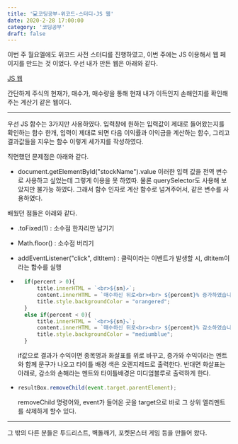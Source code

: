 ```yaml
---
title: '💻코딩공부-위코드-스터디-JS 웹'
date: 2020-2-28 17:00:00
category: '코딩공부'
draft: false
---
```








이번 주 월요엘에도 위코드 사전 스터디를 진행하였고, 이번 주에는 JS 이용해서 웹 페이지를 만드는 것 이었다. 우선 내가 만든 웹은 아래와 같다.

[JS 웹](https://one-iron.github.io/pro02/stock02.html)

간단하게 주식의 현재가, 매수가, 매수량을 통해 현재 내가 이득인지 손해인지를 확인해 주는 계산기 같은 웹이다.

---

우선 JS 함수는 3가지만 사용하였다. 입력창에 원하는 입력값이 제대로 들어왔는지를 확인하는 함수 한개, 입력이 제대로 되면 다음 이익률과 이익금을 계산하는 함수, 그리고 결과값들을 지우는 함수 이렇게 세가지를 작성하였다.



직면했던 문제점은 아래와 같다.

- document.getElementById("stockName").value 이러한 입력 값을 전역 변수로 사용하고 싶었는데 그렇게 이용을 못 하였따. 물론 querySelector도 사용해 보았지만 불가능 하였다. 그래서 함수 인자로 계산 함수로 넘겨주어서, 같은 변수를 사용하였다.

배웠던 점들은 아래와 같다.

- .toFixed(1) : 소수점 한자리만 남기기

- Math.floor() : 소수점 버리기

- addEventListener("click", dltItem) : 클릭이라는 이벤트가 발생할 시, dltitem이라는 함수를 실행

- ```javascript
  	if(percent > 0){
  		title.innerHTML = `<br>${sn}↗`;
  		content.innerHTML = `매수하신 뒤로<br><br> ${percent}% 증가하였습니다. ↗ <br>현재 수익은 ${profit}원 입니다. 🤑`;
  		title.style.backgroundColor = "orangered";
  	}
  	else if(percent < 0){
  		title.innerHTML = `<br>${sn}↘`;
  		content.innerHTML = `매수하신 뒤로<br><br> ${percent}% 감소하였습니다. ↘ <br>현재 손해는 ${profit}원 입니다. 😨`
  		title.style.backgroundColor = "mediumblue";
  	}
  ```

  if값으로 결과가 수익이면 종목명과 화살표를 위로 바꾸고, 증가와 수익이라는 멘트와 함께 문구가 나오고 타이틀 배경 색은 오렌지레드로 출력한다. 반대면 화살표는 아래로, 감소와 손해라는 멘트와 타이틀배경은 미디엄블루로 출력하게 한다.

- ```javascript
  resultBox.removeChild(event.target.parentElement);
  ```

  removeChild 명령어와, event가 들어온 곳을 target으로 바로 그 상위 엘리멘트를 삭제하게 할수 있다.

---



그 밖의 다른 분들은 투드리스트, 벽돌깨기, 포켓몬스터 게임 등을 만들어 왔다. 